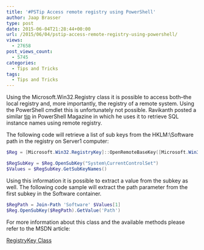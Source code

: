 ```yaml
---
title: '#PSTip Access remote registry using PowerShell'
author: Jaap Brasser
type: post
date: 2015-06-04T21:28:44+00:00
url: /2015/06/04/pstip-access-remote-registry-using-powershell/
views:
  - 27658
post_views_count:
  - 5745
categories:
  - Tips and Tricks
tags:
  - Tips and Tricks
---
```

Using the Microsoft.Win32.Registry class it is possible to access both&#8211;the local registry and, more importantly, the registry of a remote system. Using the PowerShell cmdlet this is unfortunately not possible. Ravikanth posted a similar [tip][1] in PowerShell Magazine in which he uses it to retrieve SQL instance names using remote registry.

The following code will retrieve a list of sub keys from the HKLM:\Software path in the registry on Server1 computer:

```powershell
$Reg = [Microsoft.Win32.RegistryKey]::OpenRemoteBaseKey([Microsoft.Win32.RegistryHive]::LocalMachine,Server1) 

$RegSubKey = $Reg.OpenSubKey("System\CurrentControlSet")
$Values = $RegSubKey.GetSubKeyNames()
```

Using this information it is possible to extract a value from the subkey as well. The following code sample will extract the path parameter from the first subkey in the Software container.

```powershell
$RegPath = Join-Path 'Software' $Values[1]
$Reg.OpenSubKey($RegPath).GetValue('Path') 
```

For more information about this class and the available methods please refer to the MSDN article:

[RegistryKey Class][2]

[1]: /2013/08/06/pstip-retrieve-all-sql-instance-names-on-local-and-remote-computers/
[2]: https://msdn.microsoft.com/en-us/library/microsoft.win32.registrykey